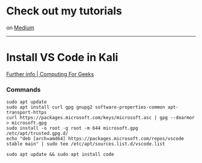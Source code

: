 # Check out my tutorials

on [Medium](https://medium.com/@MonlesYen/list/python-for-cybersecurity-0772db1c4f69)

---

# Install VS Code in Kali

[Further info | Computing For Geeks](https://computingforgeeks.com/how-to-install-visual-studio-code-on-kali-linux/?expand_article=1)

### Commands

```
sudo apt update
sudo apt install curl gpg gnupg2 software-properties-common apt-transport-https
curl https://packages.microsoft.com/keys/microsoft.asc | gpg --dearmor > microsoft.gpg
sudo install -o root -g root -m 644 microsoft.gpg /etc/apt/trusted.gpg.d/
echo "deb [arch=amd64] https://packages.microsoft.com/repos/vscode stable main" | sudo tee /etc/apt/sources.list.d/vscode.list

sudo apt update && sudo apt install code
```
